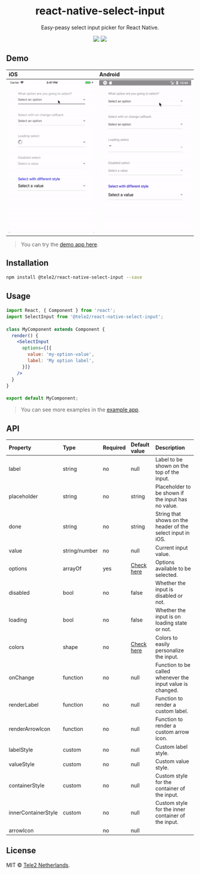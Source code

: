 <h1 align="center">react-native-select-input</h1>
<p align="center">
  Easy-peasy select input picker for React Native.
</p>

<p align="center">
  <a href="https://travis-ci.org/Tele2-NL/react-native-select-input"><img src="https://travis-ci.org/Tele2-NL/react-native-select-input.svg?branch=master"></a>
  <a href="https://github.com/Tele2-NL/react-native-select-input/issues"><img src="https://img.shields.io/badge/contributions-welcome-brightgreen.svg?style=flat"></a>
</p>

## Demo

iOS | Android
:--- | :---
![iOS](./media/demo-ios.gif)|![Android](./media/demo-android.gif)

> You can try the [demo app here].

## Installation

```bash
npm install @tele2/react-native-select-input --save
```

## Usage

```jsx
import React, { Component } from 'react';
import SelectInput from '@tele2/react-native-select-input';

class MyComponent extends Component {
  render() {
    <SelectInput
      options={[{
        value: 'my-option-value',
        label: 'My option label',
      }]}
    />
  }
}

export default MyComponent;
```

> You can see more examples in the [example app].

## API

Property | Type | Required | Default value | Description
:--- | :--- | :--- | :--- | :---
label|string|no|null|Label to be shown on the top of the input.
placeholder|string|no|string|Placeholder to be shown if the input has no value.
done|string|no|string|String that shows on the header of the select input in iOS.
value|string/number|no|null|Current input value.
options|arrayOf|yes|[Check here][options]|Options available to be selected.
disabled|bool|no|false|Whether the input is disabled or not.
loading|bool|no|false|Whether the input is on loading state or not.
colors|shape|no|[Check here][colors]|Colors to easily personalize the input.
onChange|function|no|null|Function to be called whenever the input value is changed.
renderLabel|function|no|null|Function to render a custom label.
renderArrowIcon|function|no|null|Function to render a custom arrow icon.
labelStyle|custom|no|null|Custom label style.
valueStyle|custom|no|null|Custom value style.
containerStyle|custom|no|null|Custom style for the container of the input.
innerContainerStyle|custom|no|null|Custom style for the inner container of the input.
arrowIcon||no|null|

## License
MIT © [Tele2 Netherlands].

[demo app here]: https://expo.io/@lucasbento/react-native-select-input-example
[example app]: https://github.com/Tele2-NL/react-native-select-input/tree/master/example
[options]: https://github.com/lucasbento/react-native-select-input/blob/92f27b23adc9fb768b58a84ab6c043e55b4d89ef/src/SelectInput.js#L37-L48
[colors]: https://github.com/lucasbento/react-native-select-input/blob/92f27b23adc9fb768b58a84ab6c043e55b4d89ef/src/SelectInput.js#L57-L64
[Tele2 Netherlands]: https://github.com/Tele2-NL